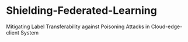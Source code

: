 # Shielding-Federated-Learning
Mitigating Label Transferability against Poisoning Attacks in Cloud-edge-client System
